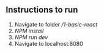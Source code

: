 ## Instructions to run
1. Navigate to folder */1-basic-react*
2. *NPM install*
3. *NPM run dev*
4. Navigate to localhost:8080


